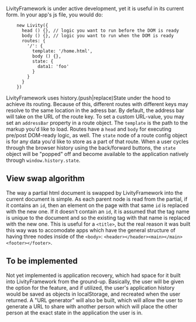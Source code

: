 LivityFramework is under active development, yet it is useful in its current form.  In your app's js file, you would do:
```
    new Livity({
      head () {}, // logic you want to run before the DOM is ready
      body () {}, // logic you want to run when the DOM is ready
      routes: {
        '/': {
          template: '/home.html',
          body () {},
          state: {
            data1: 'foo'
          }
        }
      }
    })
```

LivityFramework uses history.(push|replace)State under the hood to achieve its routing.  Because of this, different routes with different keys may resolve to the same location in the adress bar.  By default, the address bar will take on the URL of the route key.  To set a custom URL-value, you may set an `addressBar` property in a route object.  The `template` is the path to the markup you'd like to load.  Routes have a `head` and `body` for executing pre/post DOM-ready logic, as well.  The `state` node of a route config object is for any data you'd like to store as a part of that route.  When a user cycles through the browser history using the back/forward buttons, the `state` object will be "popped" off and become available to the application natively through `window.history.state`.  

## View swap algorithm
The way a partial html document is swapped by LivityFramework into the current document is simple.  As each parent node is read from the partial, if it contains an `id`, then an element on the page with that same `id` is replaced with the new one.  If it doesn't contain an `id`, it is assumed that the tag name is unique to the document and so the existing tag with that name is replaced with the new one.  This is useful for a `<title>`, but the real reason it was built this way was to accomodate apps which have the general structure of having three nodes inside of the `<body>`: `<header></header><main></main><footer></footer>`.

## To be implemented
Not yet implemented is application recovery, which had space for it built into LivityFramework from the ground-up.  Basically, the user will be given the option for the feature, and if utilized, the user's application history would be saved as objects in localStorage, and recreated when the user returned.  A "URL generator" will also be built, which will allow the user to generate a URL to share with another person which will place the other person at the exact state in the application the user is in.
